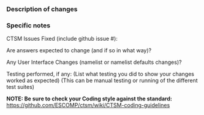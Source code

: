 ### Description of changes

### Specific notes

CTSM Issues Fixed (include github issue #):

Are answers expected to change (and if so in what way)?

Any User Interface Changes (namelist or namelist defaults changes)?

Testing performed, if any:
(List what testing you did to show your changes worked as expected)
(This can be manual testing or running of the different test suites)

**NOTE: Be sure to check your Coding style against the standard:**
https://github.com/ESCOMP/ctsm/wiki/CTSM-coding-guidelines
